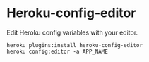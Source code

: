 # Heroku-config-editor

Edit Heroku config variables with your editor.

	heroku plugins:install heroku-config-editor
	heroku config:editor -a APP_NAME
